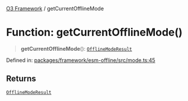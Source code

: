 [O3 Framework](../API.md) / getCurrentOfflineMode

# Function: getCurrentOfflineMode()

> **getCurrentOfflineMode**(): [`OfflineModeResult`](../interfaces/OfflineModeResult.md)

Defined in: [packages/framework/esm-offline/src/mode.ts:45](https://github.com/UjjawalPrabhat/openmrs-esm-core/blob/main/packages/framework/esm-offline/src/mode.ts#L45)

## Returns

[`OfflineModeResult`](../interfaces/OfflineModeResult.md)
